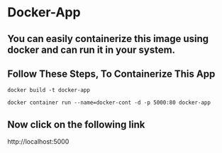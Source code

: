 # Docker-App

## You can easily containerize this image using docker and can run it in your system.

## Follow These Steps, To Containerize This App

```docker build -t docker-app```

```docker container run --name=docker-cont -d -p 5000:80 docker-app```

## Now click on the following link

http://localhost:5000

